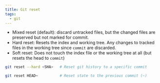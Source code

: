 ```yaml
---
title: Git reset
tags:
  - git
---
```


- Mixed reset (default): discard untracked files, but the changed files are preserved but not marked for commit.
- Hard reset: Resets the index and working tree. Any changes to tracked files in the working tree since `commit` are discarded.
- Soft reset: Does not touch the index file or the working tree at all (but resets the head to `commit`)

```sh
git reset --hard <SHA>   # Reset git history to a specific commit

git reset HEAD~          # Reset state to the previous commit (~)
```
